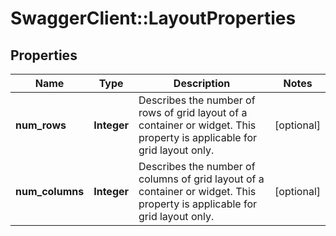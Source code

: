 # SwaggerClient::LayoutProperties

## Properties
Name | Type | Description | Notes
------------ | ------------- | ------------- | -------------
**num_rows** | **Integer** | Describes the number of rows of grid layout of a container or widget. This property is applicable for grid layout only. | [optional] 
**num_columns** | **Integer** | Describes the number of columns of grid layout of a container or widget. This property is applicable for grid layout only. | [optional] 


